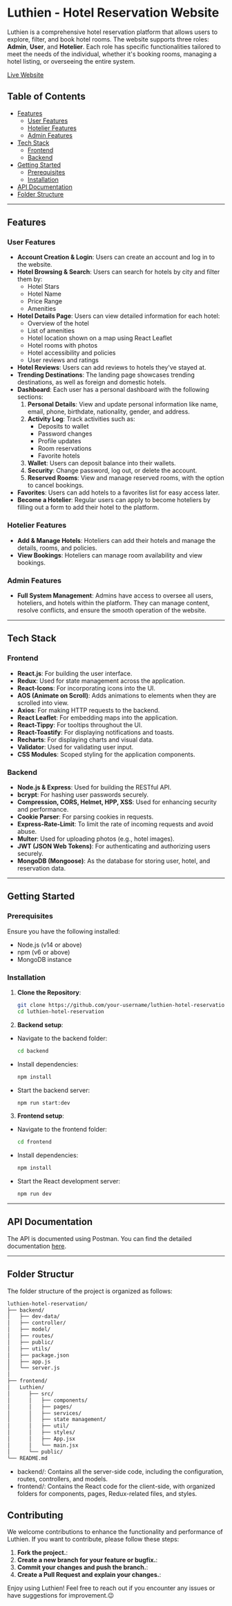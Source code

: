 # Luthien - Hotel Reservation Website

Luthien is a comprehensive hotel reservation platform that allows users to explore, filter, and book hotel rooms. The website supports three roles: **Admin**, **User**, and **Hotelier**. Each role has specific functionalities tailored to meet the needs of the individual, whether it's booking rooms, managing a hotel listing, or overseeing the entire system.

[Live Website](https://luthien-tinuviel.netlify.app)

## Table of Contents

- [Features](#features)
  - [User Features](#user-features)
  - [Hotelier Features](#hotelier-features)
  - [Admin Features](#admin-features)
- [Tech Stack](#tech-stack)
  - [Frontend](#frontend)
  - [Backend](#backend)
- [Getting Started](#getting-started)
  - [Prerequisites](#prerequisites)
  - [Installation](#installation)
- [API Documentation](#api-documentation)
- [Folder Structure](#folder-structure)

---

## Features

### User Features

- **Account Creation & Login**: Users can create an account and log in to the website.
- **Hotel Browsing & Search**: Users can search for hotels by city and filter them by:
  - Hotel Stars
  - Hotel Name
  - Price Range
  - Amenities
- **Hotel Details Page**: Users can view detailed information for each hotel:
  - Overview of the hotel
  - List of amenities
  - Hotel location shown on a map using React Leaflet
  - Hotel rooms with photos
  - Hotel accessibility and policies
  - User reviews and ratings
- **Hotel Reviews**: Users can add reviews to hotels they've stayed at.
- **Trending Destinations**: The landing page showcases trending destinations, as well as foreign and domestic hotels.
- **Dashboard**: Each user has a personal dashboard with the following sections:
  1. **Personal Details**: View and update personal information like name, email, phone, birthdate, nationality, gender, and address.
  2. **Activity Log**: Track activities such as:
     - Deposits to wallet
     - Password changes
     - Profile updates
     - Room reservations
     - Favorite hotels
  3. **Wallet**: Users can deposit balance into their wallets.
  4. **Security**: Change password, log out, or delete the account.
  5. **Reserved Rooms**: View and manage reserved rooms, with the option to cancel bookings.
- **Favorites**: Users can add hotels to a favorites list for easy access later.
- **Become a Hotelier**: Regular users can apply to become hoteliers by filling out a form to add their hotel to the platform.

### Hotelier Features

- **Add & Manage Hotels**: Hoteliers can add their hotels and manage the details, rooms, and policies.
- **View Bookings**: Hoteliers can manage room availability and view bookings.

### Admin Features

- **Full System Management**: Admins have access to oversee all users, hoteliers, and hotels within the platform. They can manage content, resolve conflicts, and ensure the smooth operation of the website.

---

## Tech Stack

### Frontend

- **React.js**: For building the user interface.
- **Redux**: Used for state management across the application.
- **React-Icons**: For incorporating icons into the UI.
- **AOS (Animate on Scroll)**: Adds animations to elements when they are scrolled into view.
- **Axios**: For making HTTP requests to the backend.
- **React Leaflet**: For embedding maps into the application.
- **React-Tippy**: For tooltips throughout the UI.
- **React-Toastify**: For displaying notifications and toasts.
- **Recharts**: For displaying charts and visual data.
- **Validator**: Used for validating user input.
- **CSS Modules**: Scoped styling for the application components.

### Backend

- **Node.js & Express**: Used for building the RESTful API.
- **bcrypt**: For hashing user passwords securely.
- **Compression, CORS, Helmet, HPP, XSS**: Used for enhancing security and performance.
- **Cookie Parser**: For parsing cookies in requests.
- **Express-Rate-Limit**: To limit the rate of incoming requests and avoid abuse.
- **Multer**: Used for uploading photos (e.g., hotel images).
- **JWT (JSON Web Tokens)**: For authenticating and authorizing users securely.
- **MongoDB (Mongoose)**: As the database for storing user, hotel, and reservation data.

---

## Getting Started

### Prerequisites

Ensure you have the following installed:

- Node.js (v14 or above)
- npm (v6 or above)
- MongoDB instance

### Installation

1. **Clone the Repository**:
   ```bash
   git clone https://github.com/your-username/luthien-hotel-reservation.git
   cd luthien-hotel-reservation
   ```
2. **Backend setup**:

- Navigate to the backend folder:

  ```bash
  cd backend
  ```

- Install dependencies:
  ```bash
  npm install
  ```
- Start the backend server:
  ```bash
  npm run start:dev
  ```

3. **Frontend setup**:

- Navigate to the frontend folder:

  ```bash
  cd frontend
  ```

- Install dependencies:
  ```bash
  npm install
  ```
- Start the React development server:
  ```bash
  npm run dev
  ```

---

## API Documentation

The API is documented using Postman. You can find the detailed documentation [here](#https://luthien-tinuviel.netlify.app/).

---

## Folder Structur

The folder structure of the project is organized as follows:

```bash
luthien-hotel-reservation/
├── backend/
│   ├── dev-data/
│   ├── controller/
│   ├── model/
│   ├── routes/
│   ├── public/
│   ├── utils/
│   ├── package.json
│   ├── app.js
│   └── server.js
│
├── frontend/
│   Luthien/
│      ├── src/
│      │   ├── components/
│      │   ├── pages/
│      │   ├── services/
│      │   ├── state management/
│      │   ├── util/
│      │   ├── styles/
│      │   ├── App.jsx
│      │   └── main.jsx
│      └── public/
└── README.md

```

- backend/: Contains all the server-side code, including the configuration, routes, controllers, and models.
- frontend/: Contains the React code for the client-side, with organized folders for components, pages, Redux-related files, and styles.

## Contributing

We welcome contributions to enhance the functionality and performance of Luthien. If you want to contribute, please follow these steps:

1. **Fork the project.**:
2. **Create a new branch for your feature or bugfix.**:
3. **Commit your changes and push the branch.**:
4. **Create a Pull Request and explain your changes.**:

Enjoy using Luthien! Feel free to reach out if you encounter any issues or have suggestions for improvement.😉
